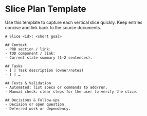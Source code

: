 # Slice Plan Template

Use this template to capture each vertical slice quickly. Keep entries concise and link back to the source documents.

```
# Slice <id>: <short goal>

## Context
- PRD section / link:
- TDD component / link:
- Current state summary (1–2 sentences).

## Tasks
- [ ] Task description (owner/notes)
- [ ] …

## Tests & Validation
- Automated: list specs or commands to add/run.
- Manual check: clear steps for the user to verify the slice.

## Decisions & Follow-ups
- Decision or open question.
- Deferred work or dependency.
```
